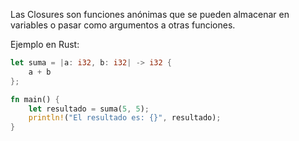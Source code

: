 Las Closures son funciones anónimas que se pueden almacenar en variables o pasar como argumentos a otras funciones\.

Ejemplo en Rust:
```rust
let suma = |a: i32, b: i32| -> i32 {
    a + b 
};

fn main() {
    let resultado = suma(5, 5);
    println!("El resultado es: {}", resultado);
}
```